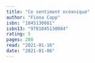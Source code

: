 ```yaml
---
title: "Ce sentiment océanique"
author: "Fiona Capp"
isbn: "1845130081"
isbn13: "9781845130084"
rating: 5
pages: 288
read: "2021-01-16"
date: "2021-01-06"
---
```



